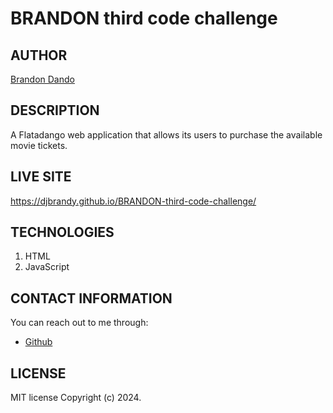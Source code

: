 # BRANDON third code challenge
## AUTHOR
[Brandon Dando](https://github.com/djBrandy)

## DESCRIPTION
A Flatadango web application that allows its users to purchase the available movie tickets.

## LIVE SITE
https://djbrandy.github.io/BRANDON-third-code-challenge/

## TECHNOLOGIES
1. HTML
2. JavaScript

## CONTACT INFORMATION
You can reach out to me through:
- [Github](https://github.com/djBrandy)

## LICENSE
MIT license
Copyright (c) 2024.

